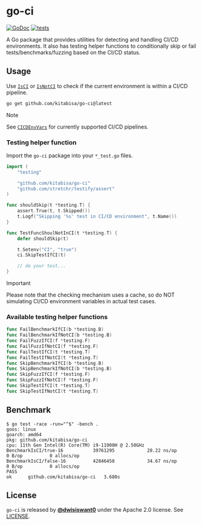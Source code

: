 # go-ci

[![GoDoc](https://pkg.go.dev/static/frontend/badge/badge.svg)](http://pkg.go.dev/github.com/kitabisa/go-ci)
[![tests](https://github.com/kitabisa/go-ci/actions/workflows/tests.yaml/badge.svg)](https://github.com/kitabisa/go-ci/actions/workflows/tests.yaml)

A Go package that provides utilities for detecting and handling CI/CD environments.
It also has testing helper functions to conditionally skip or fail tests/benchmarks/fuzzing based on the CI/CD status.

## Usage

Use [`IsCI`](https://pkg.go.dev/github.com/kitabisa/go-ci#IsCI) or [`IsNotCI`](https://pkg.go.dev/github.com/kitabisa/go-ci#IsNotCI) to check if the current environment is within a CI/CD pipeline.

```bash
go get github.com/kitabisa/go-ci@latest
```

> [!NOTE]
> See [`CICDEnvVars`](https://pkg.go.dev/github.com/kitabisa/go-ci#CICDEnvVars) for currently supported CI/CD pipelines.

### Testing helper function

Import the `go-ci` package into your `*_test.go` files.

```go
import (
	"testing"

	"github.com/kitabisa/go-ci"
	"github.com/stretchr/testify/assert"
)

func shouldSkip(t *testing.T) {
	assert.True(t, t.Skipped())
	t.Logf("Skipping '%s' test in CI/CD environment", t.Name())
}

func TestFuncShoulNotInCI(t *testing.T) {
	defer shouldSkip(t)

	t.Setenv("CI", "true")
	ci.SkipTestIfCI(t)

	// do your test...
}
```

> [!IMPORTANT]
> Please note that the checking mechanism uses a cache, so
> do NOT simulating CI/CD environment variables in actual test cases.

### Available testing helper functions

```go
func FailBenchmarkIfCI(b *testing.B)
func FailBenchmarkIfNotCI(b *testing.B)
func FailFuzzIfCI(f *testing.F)
func FailFuzzIfNotCI(f *testing.F)
func FailTestIfCI(t *testing.T)
func FailTestIfNotCI(t *testing.T)
func SkipBenchmarkIfCI(b *testing.B)
func SkipBenchmarkIfNotCI(b *testing.B)
func SkipFuzzIfCI(f *testing.F)
func SkipFuzzIfNotCI(f *testing.F)
func SkipTestIfCI(t *testing.T)
func SkipTestIfNotCI(t *testing.T)
```

## Benchmark

```console
$ go test -race -run="^$" -bench .
goos: linux
goarch: amd64
pkg: github.com/kitabisa/go-ci
cpu: 11th Gen Intel(R) Core(TM) i9-11900H @ 2.50GHz
BenchmarkIsCI/true-16         	39761295	        28.22 ns/op	       0 B/op	       0 allocs/op
BenchmarkIsCI/false-16        	42846458	        34.67 ns/op	       0 B/op	       0 allocs/op
PASS
ok  	github.com/kitabisa/go-ci	3.680s
```

## License

`go-ci` is released by [**@dwisiswant0**](https://github.com/dwisiswant0) under the Apache 2.0 license. See [LICENSE](/LICENSE).
